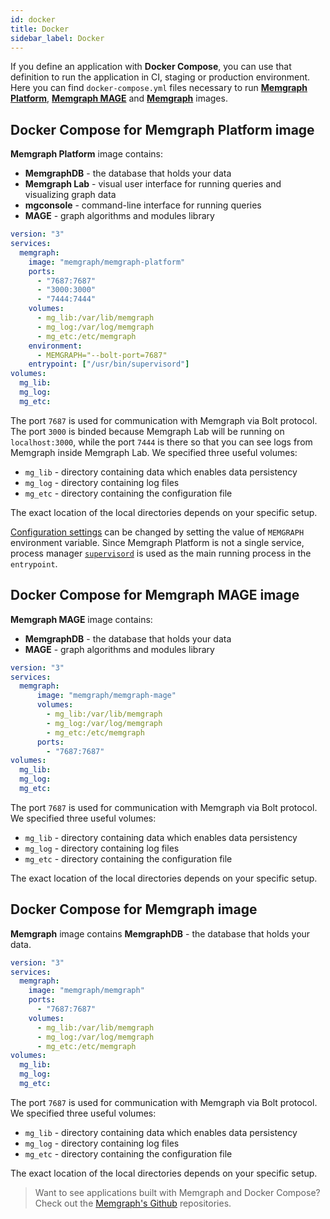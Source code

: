 ```yaml
---
id: docker
title: Docker
sidebar_label: Docker
---
```


If you define an application with **Docker Compose**, you can use that definition to run the application in CI, staging or production environment.
Here you can find `docker-compose.yml` files necessary to run [**Memgraph Platform**](#docker-compose-for-memgraph-platform-image), [**Memgraph MAGE**](#docker-compose-for-memgraph-mage-image) and [**Memgraph**](#docker-compose-for-memgraph-image) images.

## Docker Compose for Memgraph Platform image

**Memgraph Platform** image contains:
- **MemgraphDB** - the database that holds your data
- **Memgraph Lab** - visual user interface for running queries and visualizing
  graph data
- **mgconsole** - command-line interface for running queries
- **MAGE** - graph algorithms and modules library

```yaml
version: "3"
services:
  memgraph:
    image: "memgraph/memgraph-platform"
    ports:
      - "7687:7687"
      - "3000:3000"
      - "7444:7444"
    volumes:
      - mg_lib:/var/lib/memgraph
      - mg_log:/var/log/memgraph
      - mg_etc:/etc/memgraph
    environment:
      - MEMGRAPH="--bolt-port=7687"
    entrypoint: ["/usr/bin/supervisord"]
volumes:
  mg_lib:
  mg_log:
  mg_etc:
```

The port `7687` is used for communication with Memgraph via Bolt protocol. The port `3000` is binded because Memgraph Lab will be running on `localhost:3000`, while the port `7444` is there so that you can see logs from Memgraph inside Memgraph Lab. We specified three useful volumes:
- `mg_lib` - directory containing data which enables data persistency
- `mg_log` - directory containing log files
- `mg_etc` - directory containing the configuration file

The exact location of the local directories depends on your specific setup.

[Configuration settings](/reference-guide/configuration.md) can be changed by setting the value of `MEMGRAPH` environment variable. Since Memgraph Platform is not a single service, process manager [`supervisord`](https://docs.docker.com/config/containers/multi-service_container/) is used as the main running process in the `entrypoint`.

## Docker Compose for Memgraph MAGE image

**Memgraph MAGE** image contains:
- **MemgraphDB** - the database that holds your data
- **MAGE** - graph algorithms and modules library

```yaml
version: "3"
services:
  memgraph:
      image: "memgraph/memgraph-mage"
      volumes:
        - mg_lib:/var/lib/memgraph
        - mg_log:/var/log/memgraph
        - mg_etc:/etc/memgraph
      ports:
        - "7687:7687"
volumes:
  mg_lib:
  mg_log:
  mg_etc:
```

The port `7687` is used for communication with Memgraph via Bolt protocol. We specified three useful volumes:
- `mg_lib` - directory containing data which enables data persistency
- `mg_log` - directory containing log files
- `mg_etc` - directory containing the configuration file

The exact location of the local directories depends on your specific setup.


## Docker Compose for Memgraph image

**Memgraph** image contains **MemgraphDB** - the database that holds your data.

```yaml
version: "3"
services:
  memgraph:
    image: "memgraph/memgraph"
    ports:
      - "7687:7687"
    volumes:
      - mg_lib:/var/lib/memgraph
      - mg_log:/var/log/memgraph
      - mg_etc:/etc/memgraph
volumes:
  mg_lib:
  mg_log:
  mg_etc:
```

The port `7687` is used for communication with Memgraph via Bolt protocol. We specified three useful volumes:
- `mg_lib` - directory containing data which enables data persistency
- `mg_log` - directory containing log files
- `mg_etc` - directory containing the configuration file

The exact location of the local directories depends on your specific setup.

> Want to see applications built with Memgraph and Docker Compose? Check out the [Memgraph's Github](https://github.com/memgraph) repositories.